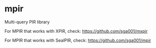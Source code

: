 # mpir
Multi-query PIR library

For MPIR that works with XPIR, check: https://github.com/sga001/mxpir

For MPIR that works with SealPIR, check: https://github.com/sga001/mpir
